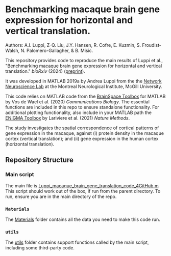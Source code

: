 #  Benchmarking macaque brain gene expression for horizontal and vertical translation.
Authors: A.I. Luppi, Z-Q. Liu,  J.Y. Hansen,  R. Cofre,  E. Kuzmin,  S. Froudist-Walsh, N. Palomero-Gallagher,  & B. Misic.

This repository provides code to reproduce the main results of Luppi et al., "Benchmarking macaque brain gene expression for horizontal and vertical translation." _bioRxiv_ (2024) ([preprint](https://doi.org/10.1101/2024.08.18.608440)).

It was developed in MATLAB 2019a by Andrea Luppi from the the [Network Neuroscience Lab](netneurolab.github.io/) at the Montreal Neurological Institute, McGill University.

This code relies on MATLAB code from the [BrainSpace Toolbox](https://brainspace.readthedocs.io/en/latest/) for MATLAB by Vos de Wael et al. (2020) _Communications Biology_. The essential functions are included in this repo to ensure standalone functionality.
For additional plotting functionality, also include in your MATLAB path the [ENIGMA Toolbox](https://github.com/MICA-MNI/ENIGMA.git) by Lariviere et al. (2021) _Nature Methods_.

The study investigates the spatial correspondence of cortical patterns of gene expression in the macaque, against (i) protein density in the macaque cortex (vertical translation); and (ii) gene expression in the human cortex (horizontal translation).

## Repository Structure
### Main script
The main file is [Luppi_macaque_brain_gene_translation_code_4GitHub.m](Luppi_macaque_brain_gene_translation_code_4GitHub.m)
This script should work out of the box, if run from the parent directory. 
To run, ensure you are in the main directory of the repo.

### `Materials`
The [Materials](Materials/) folder contains all the data you need to make this code run. 

### `utils`
The [utils](utils/) folder contains support functions called by the main script, including some third-party code.
